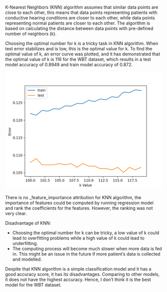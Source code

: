 K-Nearest Neighbors (KNN) algorithm assumes that similar data points are close to each other, this means that data points representing patients with conductive hearing conditions are closer to each other, while data points representing normal patients are closer to each other. The algorithm is based on calculating the distance between data points with pre-defined number of neighbors (k).

Choosing the optimal number for k is a tricky task in KNN algorithm. When test error stabilizes and is low, this is the optimal value for k.  To find the optimal value of k, an error curve was plotted, and it has demonstrated that the optimal value of k is 116 for the WBT dataset, which results in a test model accuracy of 0.8949 and train model accuracy of 0.872.

![error_curve](di\error_curve_with_different_k.png)

There is no _feature_importance attribution for KNN algorithm, the importance of features could be computed by running regression model and rank the coefficients for the features.  However, the ranking was not very clear.

Disadvantage of KNN:
-	Choosing the optimal number for k can be tricky, a low value of k could lead to overfitting problems while a high value of k could lead to underfitting.
-	The computing process will become much slower when more data is fed in. This might be an issue in the future if more patient’s data is collected and modelled.

Despite that KNN algorithm is a simple classification model and it has a good accuracy score, it has its disadvantages. Comparing to other models, it does not have the highest accuracy. Hence, I don’t think it is the best model for the WBT dataset.
